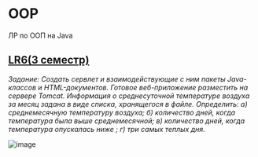 # OOP
ЛР по ООП на Java

## [LR6(3 семестр)](https://github.com/Egorrss/OOP/tree/main/LR6_Servlet)
*Задание: 
Создать сервлет и взаимодействующие с ним пакеты Java-классов и HTML-документов. Готовое веб-приложение разместить на сервере Tomcat.
Информация о среднесуточной температуре воздуха за месяц задана в виде списка, хранящегося в файле. 
Определить: 
а) среднемесячную температуру воздуха; 
б) количество дней, когда температура была выше среднемесячной; 
в) количество дней, когда температура опускалась ниже ; 
г) три самых теплых дня.*

![image](https://user-images.githubusercontent.com/129698533/229385685-df326ed1-b746-4079-a3ae-e8d2685dbbf3.png)

